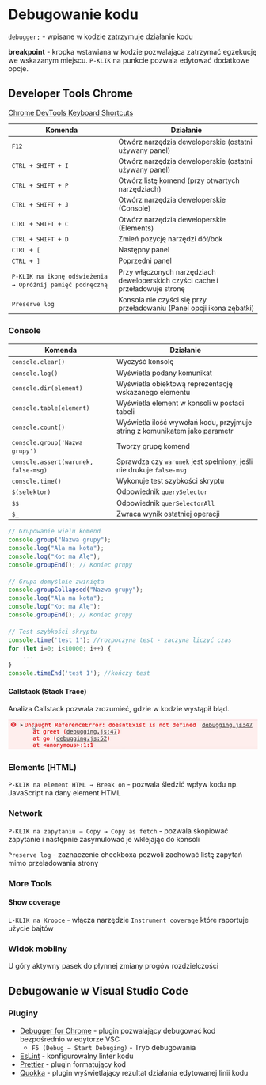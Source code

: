 # Debugowanie kodu

`debugger;` - wpisane w kodzie zatrzymuje działanie kodu

**breakpoint** - kropka wstawiana w kodzie pozwalająca zatrzymać egzekucję we wskazanym miejscu. `P-KLIK` na punkcie pozwala edytować dodatkowe opcje.

## Developer Tools Chrome

[Chrome DevTools Keyboard Shortcuts](https://developers.google.com/web/tools/chrome-devtools/shortcuts)

| Komenda                                                   | Działanie                                                                     |
| --------------------------------------------------------- | ----------------------------------------------------------------------------- |
| `F12`                                                     | Otwórz narzędzia deweloperskie (ostatni używany panel)                        |
| `CTRL + SHIFT + I`                                        | Otwórz narzędzia deweloperskie (ostatni używany panel)                        |
| `CTRL + SHIFT + P`                                        | Otwórz listę komend (przy otwartych narzędziach)                              |
| `CTRL + SHIFT + J`                                        | Otwórz narzędzia deweloperskie (Console)                                      |
| `CTRL + SHIFT + C`                                        | Otwórz narzędzia deweloperskie (Elements)                                     |
| `CTRL + SHIFT + D`                                        | Zmień pozycję narzędzi dół/bok                                                |
| `CTRL + [`                                                | Następny panel                                                                |
| `CTRL + ]`                                                | Poprzedni panel                                                               |
| `P-KLIK na ikonę odświeżenia → Opróżnij pamięć podręczną` | Przy włączonych narzędziach deweloperskich czyści cache i przeładowuje stronę |
| `Preserve log`                                            | Konsola nie czyści się przy przeładowaniu (Panel opcji ikona zębatki)         |

### Console

| Komenda                              | Działanie                                                                  |
| ------------------------------------ | -------------------------------------------------------------------------- |
| `console.clear()`                    | Wyczyść konsolę                                                            |
| `console.log()`                      | Wyświetla podany komunikat                                                 |
| `console.dir(element)`               | Wyświetla obiektową reprezentację wskazanego elementu                      |
| `console.table(element)`             | Wyświetla element w konsoli w postaci tabeli                               |
| `console.count()`                    | Wyświetla ilość wywołań kodu, przyjmuje string z komunikatem jako parametr |
| `console.group('Nazwa grupy')`       | Tworzy grupę komend                                                        |
| `console.assert(warunek, false-msg)` | Sprawdza czy `warunek` jest spełniony, jeśli nie drukuje `false-msg`       |
| `console.time()`                     | Wykonuje test szybkości skryptu                                            |
| `$(selektor)`                        | Odpowiednik `querySelector`                                                |
| `$$`                                 | Odpowiednik `querSelectorAll`                                              |
| `$_`                                 | Zwraca wynik ostatniej operacji                                            |

```javascript
// Grupowanie wielu komend
console.group("Nazwa grupy");
console.log("Ala ma kota");
console.log("Kot ma Alę");
console.groupEnd(); // Koniec grupy

// Grupa domyślnie zwinięta
console.groupCollapsed("Nazwa grupy");
console.log("Ala ma kota");
console.log("Kot ma Alę");
console.groupEnd(); // Koniec grupy

// Test szybkości skryptu
console.time('test 1'); //rozpoczyna test - zaczyna liczyć czas
for (let i=0; i<10000; i++) {
    ...
}
console.timeEnd('test 1'); //kończy test
```

#### Callstack (Stack Trace)

Analiza Callstack pozwala zrozumieć, gdzie w kodzie wystąpił błąd.

![Console Callstack](img/console_callstack.png)

### Elements (HTML)

`P-KLIK na element HTML → Break on` - pozwala śledzić wpływ kodu np. JavaScript na dany element HTML

### Network

`P-KLIK na zapytaniu → Copy → Copy as fetch` - pozwala skopiować zapytanie i następnie zasymulować je wklejając do konsoli

`Preserve log` - zaznaczenie checkboxa pozwoli zachować listę zapytań mimo przeładowania strony

### More Tools

#### Show coverage

`L-KLIK na Kropce` - włącza narzędzie `Instrument coverage` które raportuje użycie bajtów

### Widok mobilny

U góry aktywny pasek do płynnej zmiany progów rozdzielczości

## Debugowanie w Visual Studio Code

### Pluginy

- [Debugger for Chrome](https://marketplace.visualstudio.com/items?itemName=msjsdiag.debugger-for-chrome) - plugin pozwalający debugować kod bezpośrednio w edytorze VSC
  - `F5 (Debug → Start Debuging)` - Tryb debugowania
- [EsLint](https://eslint.org/) - konfigurowalny linter kodu
- [Prettier](https://prettier.io/) - plugin formatujący kod
- [Quokka](https://marketplace.visualstudio.com/items?itemName=WallabyJs.quokka-vscode) - plugin wyświetlający rezultat działania edytowanej linii kodu
